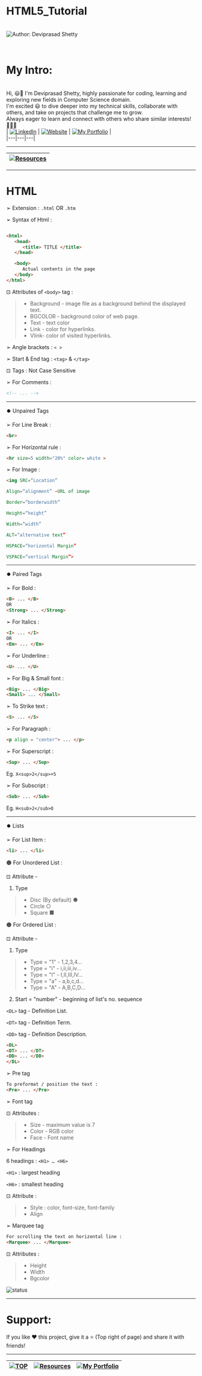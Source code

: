 # HTML5_Tutorial

<br> ![Author: Deviprasad Shetty](https://img.shields.io/badge/Author-💫_Deviprasad%20Shetty-000000?style=for-the-badge&labelColor=white)

<br> 

# My Intro:
<br> Hi, 😃👋 I'm Deviprasad Shetty, highly passionate for coding, learning and exploring new fields in Computer Science domain. 
<br> I'm excited 😃 to dive deeper into my technical skills, collaborate with others, and take on projects that challenge me to grow. 
<br> Always eager to learn and connect with others who share similar interests! 🤗🧑‍💻
<br> 
| [![LinkedIn](https://img.shields.io/badge/LinkedIn-%230077B5?style=for-the-badge&logo=LinkedIn&logoColor=white)](https://linkedin.com/in/deviprasad-shetty-4bba49313) | [![Website](https://img.shields.io/badge/Website-indigo?style=for-the-badge&logo=About.me&logoColor=white)](https://yourwebsite.com/) | [![My Portfolio](https://img.shields.io/badge/My_Portfolio-000?style=for-the-badge&logo=GitHub&logoColor=white)](https://github.com/DeviprasadShetty9833/My_Portfolio)  |                      
|---|---|---|

---
| [![Resources](https://img.shields.io/badge/📚_Back_to-Resources-A52A2A?style=for-the-badge&logo=book&logoColor=white)](https://github.com/DeviprasadShetty9833/Resources) |
|---|

---


# HTML

➢ Extension :  `.html`  OR  `.htm`

➢ Syntax of Html : 
```html

<html>
   <head>
      <title> TITLE </title>
   </head>

   <body>
      Actual contents in the page
   </body>
</html>

```

⊡⁠ Attributes of `<body>` tag :

> - Background - image file as a background behind the displayed text.
> - BGCOLOR - background color of web page.
> - Text - text color 
> - Link - color for hyperlinks.
> - Vlink- color of visited hyperlinks.

➢ Angle brackets : `< >`  

➢ Start & End tag : `<tag>` & `</tag>`

⊡⁠ Tags : Not Case Sensitive 

➢ For Comments : 
```html
<!-- ... --> 

```
---

⏺️ Unpaired Tags

➢ For Line Break : 
```html
<br>

```

➢ For Horizontal rule : 
```html
<hr size=5 width="20%" color= white >

```

➢ For Image : 
```html
<img SRC=“Location”

Align=“alignment” -URL of image

Border=“borderwidth”

Height=“height”

Width=“width”

ALT=“alternative text”

HSPACE=“horizontal Margin”

VSPACE=“vertical Margin”>

```

---

⏺️ Paired Tags

➢ For Bold : 
```html
<B> ... </B>
OR
<Strong> ... </Strong>

```

➢ For Italics : 
```html
<I> ... </I>
OR
<Em> ... </Em>

```

➢ For Underline : 
```html
<U> ... </U>

```

➢ For Big & Small font  : 
```html
<Big> ... </Big>
<Small> ... </Small>

```

➢ To Strike text : 
```html
<S> ... </S>

```

➢ For Paragraph : 
```html
<p align = "center"> ... </p>

```

➢ For Superscript : 
```html
<Sup> ... </Sup>

```
Eg. `X<sup>2</sup>+5`

➢ For Subscript : 
```html
<Sub> ... </Sub>

```
Eg. `H<sub>2</sub>O`

---

⏺️ Lists 

➢ For List Item : 
```html
<li> ... </li>

```

🟠 For Unordered List : 

⊡⁠ Attribute - 

1) Type
> - Disc (By default) ●
> - Circle ○
> - Square ■

🟠 For Ordered List : 

⊡⁠ Attribute - 

1) Type
> - Type = "1"    - 1,2,3,4...
> - Type = "i"    - i,ii,iii,iv...
> - Type = "I"   - I,II,III,IV…
> - Type = "a"  - a,b,c,d…
> - Type = "A"   - A,B,C,D…

2) Start = "number" - beginning of list's no. sequence

`<DL>` tag - Definition List.

`<DT>` tag - Definition Term.

`<DD>` tag - Definition Description.

```html
<DL>
<DT> ... </DT>
<DD> ... </DD>
</DL>

```

➢ Pre tag

```html
To preformat / position the text : 
<Pre> ... </Pre>

```

➢ Font tag  

⊡⁠ Attributes : 
> - Size -  maximum  value is 7 
> - Color - RGB color 
> - Face - Font name 

➢ For Headings

6 headings : `<H1> … <H6>`

`<H1>` : largest heading

`<H6>` : smallest heading

⊡⁠ Attribute : 
> - Style : color, font-size, font-family
> - Align

➢ Marquee tag

```html
For scrolling the text on horizontal line : 
<Marquee> ... </Marquee>

```

⊡⁠ Attributes : 
> - Height
> - Width
> - Bgcolor

 ![status](https://img.shields.io/badge/status-upcoming-yellow)

---

# Support:
If you like ❤️ this project, give it a ⭐ (Top right of page) and share it with friends!

---

| [![TOP](https://img.shields.io/badge/_🔺_-Navigate_to_TOP_↑_-blue?style=for-the-badge&labelColor=white)](#HTML) | [![Resources](https://img.shields.io/badge/📚_Back_to-Resources-A52A2A?style=for-the-badge&logo=book&logoColor=white)](https://github.com/DeviprasadShetty9833/Resources) | [![My Portfolio](https://img.shields.io/badge/Back_to-My_Portfolio-000?style=for-the-badge&logo=GitHub&logoColor=white)](https://github.com/DeviprasadShetty9833/My_Portfolio) |
|---|---|---|
